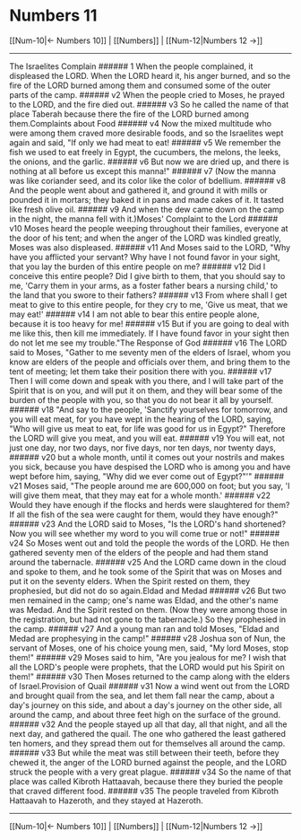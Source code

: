 # Numbers 11

[[Num-10|← Numbers 10]] | [[Numbers]] | [[Num-12|Numbers 12 →]]
***

The Israelites Complain ###### 1 When the people complained, it displeased the LORD. When the LORD heard it, his anger burned, and so the fire of the LORD burned among them and consumed some of the outer parts of the camp. ###### v2 When the people cried to Moses, he prayed to the LORD, and the fire died out. ###### v3 So he called the name of that place Taberah because there the fire of the LORD burned among them.Complaints about Food ###### v4 Now the mixed multitude who were among them craved more desirable foods, and so the Israelites wept again and said, "If only we had meat to eat! ###### v5 We remember the fish we used to eat freely in Egypt, the cucumbers, the melons, the leeks, the onions, and the garlic. ###### v6 But now we are dried up, and there is nothing at all before us except this manna!" ###### v7 (Now the manna was like coriander seed, and its color like the color of bdellium. ###### v8 And the people went about and gathered it, and ground it with mills or pounded it in mortars; they baked it in pans and made cakes of it. It tasted like fresh olive oil. ###### v9 And when the dew came down on the camp in the night, the manna fell with it.)Moses' Complaint to the Lord ###### v10 Moses heard the people weeping throughout their families, everyone at the door of his tent; and when the anger of the LORD was kindled greatly, Moses was also displeased. ###### v11 And Moses said to the LORD, "Why have you afflicted your servant? Why have I not found favor in your sight, that you lay the burden of this entire people on me? ###### v12 Did I conceive this entire people? Did I give birth to them, that you should say to me, 'Carry them in your arms, as a foster father bears a nursing child,' to the land that you swore to their fathers? ###### v13 From where shall I get meat to give to this entire people, for they cry to me, 'Give us meat, that we may eat!' ###### v14 I am not able to bear this entire people alone, because it is too heavy for me! ###### v15 But if you are going to deal with me like this, then kill me immediately. If I have found favor in your sight then do not let me see my trouble."The Response of God ###### v16 The LORD said to Moses, "Gather to me seventy men of the elders of Israel, whom you know are elders of the people and officials over them, and bring them to the tent of meeting; let them take their position there with you. ###### v17 Then I will come down and speak with you there, and I will take part of the Spirit that is on you, and will put it on them, and they will bear some of the burden of the people with you, so that you do not bear it all by yourself. ###### v18 "And say to the people, 'Sanctify yourselves for tomorrow, and you will eat meat, for you have wept in the hearing of the LORD, saying, "Who will give us meat to eat, for life was good for us in Egypt?" Therefore the LORD will give you meat, and you will eat. ###### v19 You will eat, not just one day, nor two days, nor five days, nor ten days, nor twenty days, ###### v20 but a whole month, until it comes out your nostrils and makes you sick, because you have despised the LORD who is among you and have wept before him, saying, "Why did we ever come out of Egypt?"'" ###### v21 Moses said, "The people around me are 600,000 on foot; but you say, 'I will give them meat, that they may eat for a whole month.' ###### v22 Would they have enough if the flocks and herds were slaughtered for them? If all the fish of the sea were caught for them, would they have enough?" ###### v23 And the LORD said to Moses, "Is the LORD's hand shortened? Now you will see whether my word to you will come true or not!" ###### v24 So Moses went out and told the people the words of the LORD. He then gathered seventy men of the elders of the people and had them stand around the tabernacle. ###### v25 And the LORD came down in the cloud and spoke to them, and he took some of the Spirit that was on Moses and put it on the seventy elders. When the Spirit rested on them, they prophesied, but did not do so again.Eldad and Medad ###### v26 But two men remained in the camp; one's name was Eldad, and the other's name was Medad. And the Spirit rested on them. (Now they were among those in the registration, but had not gone to the tabernacle.) So they prophesied in the camp. ###### v27 And a young man ran and told Moses, "Eldad and Medad are prophesying in the camp!" ###### v28 Joshua son of Nun, the servant of Moses, one of his choice young men, said, "My lord Moses, stop them!" ###### v29 Moses said to him, "Are you jealous for me? I wish that all the LORD's people were prophets, that the LORD would put his Spirit on them!" ###### v30 Then Moses returned to the camp along with the elders of Israel.Provision of Quail ###### v31 Now a wind went out from the LORD and brought quail from the sea, and let them fall near the camp, about a day's journey on this side, and about a day's journey on the other side, all around the camp, and about three feet high on the surface of the ground. ###### v32 And the people stayed up all that day, all that night, and all the next day, and gathered the quail. The one who gathered the least gathered ten homers, and they spread them out for themselves all around the camp. ###### v33 But while the meat was still between their teeth, before they chewed it, the anger of the LORD burned against the people, and the LORD struck the people with a very great plague. ###### v34 So the name of that place was called Kibroth Hattaavah, because there they buried the people that craved different food. ###### v35 The people traveled from Kibroth Hattaavah to Hazeroth, and they stayed at Hazeroth.

***
[[Num-10|← Numbers 10]] | [[Numbers]] | [[Num-12|Numbers 12 →]]
